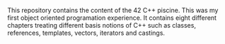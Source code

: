 This repository contains the content of the 42 C++ piscine. This was my first object oriented programation experience. It contains eight different chapters treating different basis notions of C++ such as classes, references, templates, vectors, iterators and castings.
